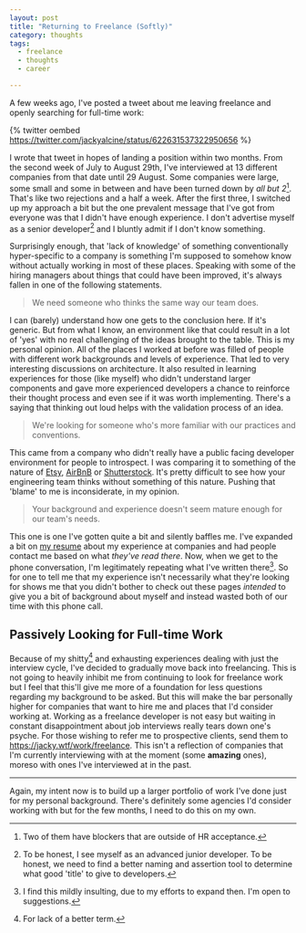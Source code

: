 ```yaml
---
layout: post
title: "Returning to Freelance (Softly)"
category: thoughts
tags:
  - freelance
  - thoughts
  - career

---
```


A few weeks ago, I've posted a tweet about me leaving freelance and openly
searching for full-time work:

{% twitter oembed https://twitter.com/jackyalcine/status/622631537322950656 %}

I wrote that tweet in hopes of landing a position within two months. From the
second week of July to August 29th, I've interviewed at 13 different
companies from that date until 29 August. Some companies were large, some
small and some in between and have been turned down by _all but 2_[^1]. That's
like two rejections and a half a week. After the first three, I switched up
my approach a bit but the one prevalent message that I've got from everyone
was that I didn't have enough experience. I don't advertise myself as a
senior developer[^2] and I bluntly admit if I don't know something.

Surprisingly enough, that 'lack of knowledge' of something conventionally
hyper-specific to a company is something I'm supposed to somehow know without
actually working in most of these places. Speaking with some of the hiring
managers about things that could have been improved, it's always fallen in one
of the following statements.

> We need someone who thinks the same way our team does.

I can (barely) understand how one gets to the conclusion here. If it's generic.
But from what I know, an environment like that could result in a lot of
'yes' with no real challenging of the ideas brought to the table. This is my
personal opinion. All of the places I worked at before was filled of people with
different work backgrounds and levels of experience. That led to very
interesting discussions on architecture. It also resulted in learning
experiences for those (like myself) who didn't understand larger components and
gave more experienced developers a chance to reinforce their thought process and
even see if it was worth implementing. There's a saying that thinking out loud
helps with the validation process of an idea.

> We're looking for someone who's more familiar with our practices and conventions.

This came from a company who didn't really have a public facing developer
environment for people to introspect. I was comparing it to something of the
nature of [Etsy][1], [AirBnB][2] or [Shutterstock][3]. It's pretty difficult to
see how your engineering team thinks without something of this nature. Pushing
that 'blame' to me is inconsiderate, in my opinion.

> Your background and experience doesn't seem mature enough for our team's needs.

This one is one I've gotten quite a bit and silently baffles me. I've expanded a
bit on [my resume][4] about my experience at companies and had people contact me
based on what _they've read there_. Now, when we get to the phone conversation,
I'm legitimately repeating what I've written there[^3]. So for one to tell me
that my experience isn't necessarily what they're looking for shows me that you
didn't bother to check out these pages _intended_ to give you a bit of
background about myself and instead wasted both of our time with this phone
call.

## Passively Looking for Full-time Work

Because of my shitty[^4] and exhausting experiences dealing with just the
interview cycle, I've decided to gradually move back into freelancing. This is
not going to heavily inhibit me from continuing to look for freelance work but I
feel that this'll give me more of a foundation for less questions regarding my
background to be asked. But this will make the bar personally higher for
companies that want to hire me and places that I'd consider working at. Working
as a freelance developer is not easy but waiting in constant disappointment
about job interviews really tears down one's psyche. For those wishing to refer
me to prospective clients, send them to <https://jacky.wtf/work/freelance>. This
isn't a reflection of companies that I'm currently interviewing with at the
moment (some **amazing** ones), moreso with ones I've interviewed at in the
past.

---

Again, my intent now is to build up a larger portfolio of work I've done just
for my personal background. There's definitely some agencies I'd consider
working with but for the few months, I need to do this on my own.

[1]: https://codeascraft.com/
[2]: http://nerds.airbnb.com/
[3]: http://bits.shutterstock.com/
[4]: http://jacky.wtf/work/resume/
[^1]: Two of them have blockers that are outside of HR acceptance.
[^2]: To be honest, I see myself as an advanced junior developer. To be honest, we need to find a better naming and assertion tool to determine what good 'title' to give to developers.
[^3]: I find this mildly insulting, due to my efforts to expand then. I'm open to suggestions.
[^4]: For lack of a better term.
